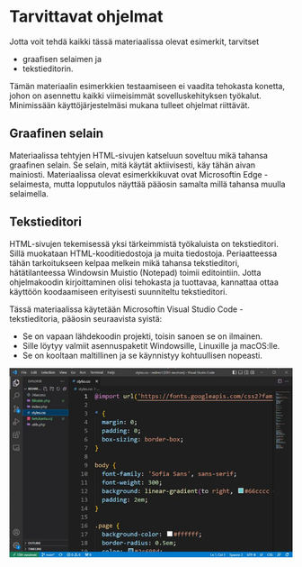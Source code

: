 # Tarvittavat ohjelmat

Jotta voit tehdä kaikki tässä materiaalissa olevat esimerkit, tarvitset
  - graafisen selaimen ja 
  - tekstieditorin.

Tämän materiaalin esimerkkien testaamiseen ei vaadita tehokasta konetta, johon on asennettu kaikki viimeisimmät sovelluskehityksen työkalut. Minimissään käyttöjärjestelmäsi mukana tulleet ohjelmat riittävät. 

## Graafinen selain

Materiaalissa tehtyjen HTML-sivujen katseluun soveltuu mikä tahansa graafinen selain. Se selain, mitä käytät aktiivisesti, käy tähän aivan mainiosti. Materiaalissa olevat esimerkkikuvat ovat Microsoftin Edge -selaimesta, mutta lopputulos näyttää pääosin samalta millä tahansa muulla selaimella.

## Tekstieditori

HTML-sivujen tekemisessä yksi tärkeimmistä työkaluista on tekstieditori. Sillä muokataan HTML-kooditiedostoja ja muita tiedostoja. Periaatteessa tähän tarkoitukseen kelpaa melkein mikä tahansa tekstieditori, hätätilanteessa Windowsin Muistio (Notepad) toimii editointiin. Jotta ohjelmakoodin kirjoittaminen olisi tehokasta ja tuottavaa, kannattaa ottaa käyttöön koodaamiseen erityisesti suunniteltu tekstieditori.

Tässä materiaalissa käytetään Microsoftin Visual Studio Code -tekstieditoria, pääosin seuraavista syistä:

 - Se on vapaan lähdekoodin projekti, toisin sanoen se on ilmainen.
 - Sille löytyy valmiit asennuspaketit Windowsille, Linuxille ja macOS:lle.
 - Se on kooltaan maltillinen ja se käynnistyy kohtuullisen nopeasti.

<div class="image">
 <img alt="Visual Studio Code, jossa muokataan CSS-tiedostoa." src="./ohjelmat-1.png">
</div>